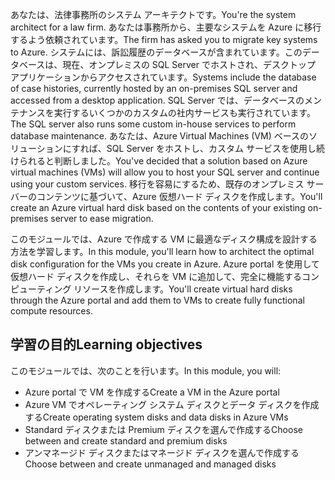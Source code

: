 <span data-ttu-id="331dc-101">あなたは、法律事務所のシステム アーキテクトです。</span><span class="sxs-lookup"><span data-stu-id="331dc-101">You're the system architect for a law firm.</span></span> <span data-ttu-id="331dc-102">あなたは事務所から、主要なシステムを Azure に移行するよう依頼されています。</span><span class="sxs-lookup"><span data-stu-id="331dc-102">The firm has asked you to migrate key systems to Azure.</span></span> <span data-ttu-id="331dc-103">システムには、訴訟履歴のデータベースが含まれています。このデータベースは、現在、オンプレミスの SQL Server でホストされ、デスクトップ アプリケーションからアクセスされています。</span><span class="sxs-lookup"><span data-stu-id="331dc-103">Systems include the database of case histories, currently hosted by an on-premises SQL server and accessed from a desktop application.</span></span> <span data-ttu-id="331dc-104">SQL Server では、データベースのメンテナンスを実行するいくつかのカスタムの社内サービスも実行されています。</span><span class="sxs-lookup"><span data-stu-id="331dc-104">The SQL server also runs some custom in-house services to perform database maintenance.</span></span> <span data-ttu-id="331dc-105">あなたは、Azure Virtual Machines (VM) ベースのソリューションにすれば、SQL Server をホストし、カスタム サービスを使用し続けられると判断しました。</span><span class="sxs-lookup"><span data-stu-id="331dc-105">You've decided that a solution based on Azure virtual machines (VMs) will allow you to host your SQL server and continue using your custom services.</span></span> <span data-ttu-id="331dc-106">移行を容易にするため、既存のオンプレミス サーバーのコンテンツに基づいて、Azure 仮想ハード ディスクを作成します。</span><span class="sxs-lookup"><span data-stu-id="331dc-106">You'll create an Azure virtual hard disk based on the contents of your existing on-premises server to ease migration.</span></span>

<span data-ttu-id="331dc-107">このモジュールでは、Azure で作成する VM に最適なディスク構成を設計する方法を学習します。</span><span class="sxs-lookup"><span data-stu-id="331dc-107">In this module, you'll learn how to architect the optimal disk configuration for the VMs you create in Azure.</span></span> <span data-ttu-id="331dc-108">Azure portal を使用して仮想ハード ディスクを作成し、それらを VM に追加して、完全に機能するコンピューティング リソースを作成します。</span><span class="sxs-lookup"><span data-stu-id="331dc-108">You'll create virtual hard disks through the Azure portal and add them to VMs to create fully functional compute resources.</span></span>

## <a name="learning-objectives"></a><span data-ttu-id="331dc-109">学習の目的</span><span class="sxs-lookup"><span data-stu-id="331dc-109">Learning objectives</span></span>

<span data-ttu-id="331dc-110">このモジュールでは、次のことを行います。</span><span class="sxs-lookup"><span data-stu-id="331dc-110">In this module, you will:</span></span>

- <span data-ttu-id="331dc-111">Azure portal で VM を作成する</span><span class="sxs-lookup"><span data-stu-id="331dc-111">Create a VM in the Azure portal</span></span>
- <span data-ttu-id="331dc-112">Azure VM でオペレーティング システム ディスクとデータ ディスクを作成する</span><span class="sxs-lookup"><span data-stu-id="331dc-112">Create operating system disks and data disks in Azure VMs</span></span>
- <span data-ttu-id="331dc-113">Standard ディスクまたは Premium ディスクを選んで作成する</span><span class="sxs-lookup"><span data-stu-id="331dc-113">Choose between and create standard and premium disks</span></span>
- <span data-ttu-id="331dc-114">アンマネージド ディスクまたはマネージド ディスクを選んで作成する</span><span class="sxs-lookup"><span data-stu-id="331dc-114">Choose between and create unmanaged and managed disks</span></span>